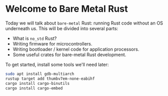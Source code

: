 # Welcome to Bare Metal Rust

Today we will talk about `bare-metal` Rust: running Rust code without an OS underneath us. This will
be divided into several parts:

 * What is `no_std` Rust?
 * Writing firmware for microcontrollers.
 * Writing bootloader / kernel code for application processors.
 * Some useful crates for bare-metal Rust development.

To get started, install some tools we'll need later:

```bash
sudo apt install gdb-multiarch
rustup target add thumbv7em-none-eabihf
cargo install cargo-binutils
cargo install cargo-embed
```
